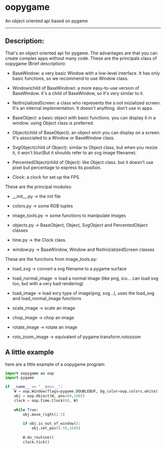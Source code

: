 # oopygame

An object oriented api based on pygame

---

## Description:

That's an object oriented api for pygame. The advantages are that you can create complex apps without many code. These are the principals class of oopygame (Brief description):

* BaseWindow: a very basic Window with a low-level interface. It has only basic functions, so we recommend to use Window class.

* Window(child of BaseWindow): a more easy-to-use version of BaseWindow. it's a child of BaseWindow, so it's very similar to it.

* NotInizializedScreen: a class who represents the a not inizialized screen. It's an internal implementation. It doesn't anything. don't use in apps.

* BaseObject: a basic object with basic functions. you can display it in a window. using Object class is preferred.

* Object(child of BaseObject): an object wich you can display on a screen. It's associated to a Window or BaseWindow class.

* SvgObject(child of Object): similar to Object class, but when you resize it, it won't blur(But it shoulds refer to an svg image filename).

* PercentedObject(child of Object): like Object class. but it doesn't use pixel but percentage to express its position.

* Clock: a clock for set up the FPS.

These are the principal modules:

* __init\_\_.py -> the init file

* colors.py -> some RGB tuples

* image_tools.py -> some functions to manipulate images

* objects.py -> BaseObject, Object, SvgObject and PercentedObject classes

* time.py -> the Clock class.

* window.py -> BaseWindow, Window and NotInizializedScreen classes



These are the functions from image_tools.py:

* load_svg -> convert a svg filename to a pygame surface

* load_normal_image -> load a normal image (like png, ico... can load svg too, but with a very bad rendering)

* load_image -> load evry type of image(png, svg...), uses the load_svg and load_normal_image functions

* scale_image -> scale an image

* chop_image -> chop an image

* rotate_image -> rotate an image

* roto_zoom_image -> equivalent of pygame.transform.rotozoom

## A little example

here are a little example of a oopygame program:

```python
import oopygame as oop
import pygame

if __name__ == "__main__":
    W = oop.Window(flags=pygame.DOUBLEBUF, bg_color=oop.colors.white)
    obj = oop.Object(W, pos=(0,160))
    clock = oop.time.Clock(60, W)
    
    while True:
        obj.move_right(2.5)
        
        if obj.is_out_of_window():
            obj.set_pos((-59,160))
        
        W.do_routine()
        clock.tick()
```




